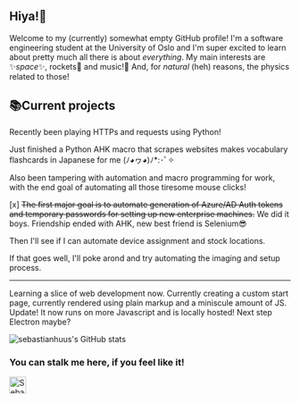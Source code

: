 ## Hiya!👋

Welcome to my (currently) somewhat empty GitHub profile! I'm a software engineering student at the University of Oslo and I'm super excited to learn about pretty much all there is about *everything*. My main interests are ✨*space*✨, rockets🚀 and music!🎵 And, for *natural* (heh) reasons, the physics related to those!

## 📚Current projects
Recently been playing HTTPs and requests using Python! 

Just finished a Python AHK macro that scrapes websites makes vocabulary flashcards in Japanese for me (ﾉ◕ヮ◕)ﾉ*:･ﾟ✧

Also been tampering with automation and macro programming for work, with the end goal of automating all those tiresome mouse clicks!

[x] ~~The first major goal is to automate generation of Azure/AD Auth tokens and temporary passwords for setting up new enterprise machines.~~
We did it boys. Friendship ended with AHK, new best friend is Selenium😎

Then I'll see if I can automate device assignment and stock locations.

If that goes well, I'll poke arond and try automating the imaging and setup process. 

---

Learning a slice of web development now. Currently creating a custom start page, currently rendered using plain markup and a miniscule amount of JS.
Update! It now runs on more Javascript and is locally hosted! Next step Electron maybe?


![sebastianhuus's GitHub stats](https://github-readme-stats.vercel.app/api?username=sebastianhuus&count_private=true&show_icons=true&theme=transparent)


### You can stalk me here, if you feel like it!

<a href="https://www.linkedin.com/in/sebastian-huus/">
<img src="https://brand.linkedin.com/content/dam/me/business/en-us/amp/brand-site/v2/bg/LI-Bug.svg.original.svg" alt="Sebastian Huus | LinkedIn" width="30px">
</a>


<!--
**sebastianhuus/sebastianhuus** is a ✨ _special_ ✨ repository because its `README.md` (this file) appears on your GitHub profile.

Here are some ideas to get you started:

- 🔭 I’m currently working on ...
- 🌱 I’m currently learning ...
- 👯 I’m looking to collaborate on ...
- 🤔 I’m looking for help with ...
- 💬 Ask me about ...
- 📫 How to reach me: ...
- 😄 Pronouns: ...
- ⚡ Fun fact: ...
-->
